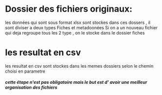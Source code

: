 # Dossier des fichiers originaux:
les données qui sont sous format xlsx sont stockes dans ces dossers  , il sont diviser a deux types Fiches et metadoonées 
Si on a un nouveau fichier qui deja regroupe tous les 2 type , on le stocke dans le dossier fiches

# les resultat en csv
les resultat en csv sont stockes dans les memes dossiers selon le chemin choisi en parametre

##### cette étape n'est pas obligatoire mais le but est d' avoir une meilleur organisation des fichiers 

